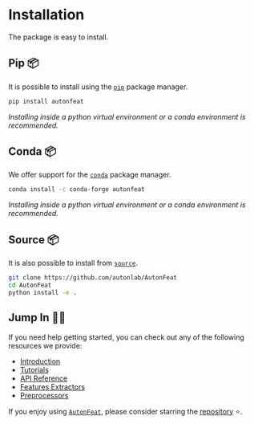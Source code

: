 # Installation

The package is easy to install.

## Pip 📦

It is possible to install using the [`pip`](https://pip.pypa.io/en/stable/getting-started/) package manager.

```bash
pip install autonfeat
```
*Installing inside a python virtual environment or a conda environment is recommended.*

## Conda 📦

We offer support for the [`conda`](https://docs.conda.io/en/latest/) package manager.

```bash
conda install -c conda-forge autonfeat
```
*Installing inside a python virtual environment or a conda environment is recommended.*

## Source 📦

It is also possible to install from [`source`](https://github.com/autonlab/AutonFeat).

```bash
git clone https://github.com/autonlab/AutonFeat
cd AutonFeat
python install -e .
```

## Jump In 🏊‍♂️

If you need help getting started, you can check out any of the following resources we provide:

- [Introduction](introduction.md)
- [Tutorials](../tutorials/tutorials.md)
- [API Reference](../api/api.md)
- [Features Extractors](../api/features.md)
- [Preprocessors](../api/preprocess/preprocess.md)

If you enjoy using [`AutonFeat`](../index.md), please consider starring the [repository](https://github.com/autonlab/AutonFeat) ⭐️.